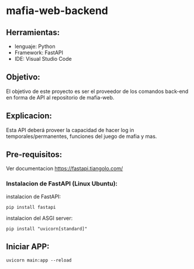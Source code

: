 # mafia-web-backend

## Herramientas:
- lenguaje: Python
- Framework: FastAPI
- IDE: Visual Studio Code

## Objetivo:
El objetivo de este proyecto es ser el proveedor de los comandos back-end en forma de API al repositorio de mafia-web.

## Explicacion:
Esta API deberá proveer la capacidad de hacer log in temporales/permanentes, funciones del juego de mafia y mas.

## Pre-requisitos:
Ver documentacion https://fastapi.tiangolo.com/ 

### Instalacion de FastAPI (Linux Ubuntu):

 instalacion de FastAPI:
 ```
 pip install fastapi
 ```
 instalacion del ASGI server:

 ```
 pip install "uvicorn[standard]"
 ```

## Iniciar APP:

```
uvicorn main:app --reload
```